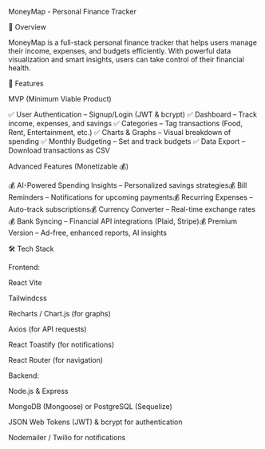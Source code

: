 MoneyMap - Personal Finance Tracker

📌 Overview

MoneyMap is a full-stack personal finance tracker that helps users manage their income, expenses, and budgets efficiently. With powerful data visualization and smart insights, users can take control of their financial health.

🚀 Features

MVP (Minimum Viable Product)

✅ User Authentication – Signup/Login (JWT & bcrypt)
✅ Dashboard – Track income, expenses, and savings
✅ Categories – Tag transactions (Food, Rent, Entertainment, etc.)
✅ Charts & Graphs – Visual breakdown of spending
✅ Monthly Budgeting – Set and track budgets
✅ Data Export – Download transactions as CSV

Advanced Features (Monetizable 💰)

💰 AI-Powered Spending Insights – Personalized savings strategies💰 Bill Reminders – Notifications for upcoming payments💰 Recurring Expenses – Auto-track subscriptions💰 Currency Converter – Real-time exchange rates💰 Bank Syncing – Financial API integrations (Plaid, Stripe)💰 Premium Version – Ad-free, enhanced reports, AI insights

🛠 Tech Stack

Frontend:

React Vite

Tailwindcss

Recharts / Chart.js (for graphs)

Axios (for API requests)

React Toastify (for notifications)

React Router (for navigation)

Backend:

Node.js & Express

MongoDB (Mongoose) or PostgreSQL (Sequelize)

JSON Web Tokens (JWT) & bcrypt for authentication

Nodemailer / Twilio for notifications
